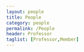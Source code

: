 ```yaml
---
layout: people
title: People
category: people
permalink: /People
header: Professor
taglist: [Professor,Member]
---
```

